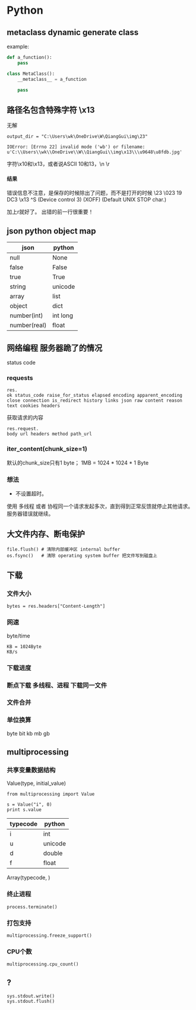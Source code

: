 # Python

## metaclass dynamic generate class

example:
```python
def a_function():
    pass

class MetaClass():
    __metaclass__ = a_function

    pass
```

## 路径名包含特殊字符 \x13

无解

    output_dir = "C:\Users\wk\OneDrive\W\QiangGui\img\23"
    
    IOError: [Errno 22] invalid mode ('wb') or filename: u'C:\\Users\\wk\\OneDrive\\W\\QiangGui\\img\x13\\\u9648\u8fdb.jpg'

字符\x10和\x13，或者说ASCII 10和13，\n \r

#### 结果

错误信息不注意，是保存的时候除出了问题，而不是打开的时候 \23 
\023  19  DC3  \x13  ^S    (Device control 3) (XOFF)  (Default UNIX STOP char.)

加上r就好了。 出错的前一行很重要！

## json python object map

|json|python|
|---|---|
|null|None|
|false|False|
|true|True|
|string|unicode|
|array|list|
|object|dict|
|number(int)|int long|
|number(real)|float|


## 网络编程 服务器跪了的情况

status code 

### requests 
    
    res.
    ok status_code raise_for_status elapsed encoding apparent_encoding close connection is_redirect history links json raw content reason text cookies headers

获取请求的内容

    res.request.
    body url headers method path_url  

### iter_content(chunk_size=1)

默认的chunk_size只有1 byte； 1MB = 1024 * 1024 * 1 Byte

### 想法

- 不设置超时。

使用 多线程 或者 协程同一个请求发起多次，直到得到正常反馈就停止其他请求。服务器错误就继续。

## 大文件内存、断电保护

    file.flush() # 清除内部缓冲区 internal buffer
    os.fsync()   # 清除 operating system buffer 把文件写到磁盘上

## 下载


### 文件大小

    bytes = res.headers["Content-Length"] 

### 网速

byte/time

    KB = 1024Byte 
    KB/s


### 下载进度



### 断点下载 多线程、进程 下载同一文件 



### 文件合并

### 单位换算

byte bit kb mb gb 


## multiprocessing 

### 共享变量数据结构

Value(type, initial_value)

    from multiprocessing import Value

    s = Value("i", 0)
    print s.value

|typecode|python|
|----|-----|
|i|int|
|u|unicode|
|d|double|
|f|float|

Array(typecode, )

### 终止进程

    process.terminate()


### 打包支持

    multiprocessing.freeze_support()

### CPU个数

    multiprocessing.cpu_count()

## ?

    sys.stdout.write()
    sys.stdout.flush()
